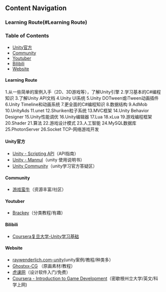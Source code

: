 ## Content Navigation
### Learning Route(#Learning Route)
### Table of Contents
* [Unity官方](#Unity官方)
* [Community](#Community)
* [Youtuber](#Youtuber)
* [Bilibili](#Bilibili)
* [Website](#Website)

#### Learning Route
1.从一些简单的案例入手（2D、3D游戏等），了解Unity引擎
2.学习基本的C#编程知识
3.了解Unity API文档
4.Unity UI系统
5.Unity DOTween或iTween动画插件
6.Unity Timeline和动画系统
7.更全面的C#编程知识
8.数据结构
9.AdMob
10.UnityAds
11.unet
12.Shuriken粒子系统
13.MVC框架
14.Unity Behavior Designer
15.Unity性能调优
16.Unity编辑器
17.Lua
18.xLua
19.游戏编程框架
20.Shader
21.算法
22.游戏设计模式
23.人工智能
24.MySQL数据库
25.PhotonServer
26.Socket TCP-网络游戏开发

#### Unity官方
- [Unity - Scripting API](https://docs.unity3d.com/2017.2/Documentation/ScriptReference/index.html)（API指南）
- [Unity - Mannul](https://docs.unity3d.com/2017.2/Documentation/Manual/UnityManual.html)（unity 使用说明书）
- [Unity Community](https://unity3d.com/cn/community)（unity学习官方答疑区）

#### Community
- [游戏蛮牛](http://www.manew.com/)（资源丰富/社区）

#### Youtuber
- [Brackey](https://www.youtube.com/channel/UCYbK_tjZ2OrIZFBvU6CCMiA)（分类教程/有趣）

#### Bilibili
- [Coursera复旦大学-Unity学习基础](https://www.bilibili.com/video/av10755879/%20) 

#### Website
- [raywenderlich.com-unity](https://www.raywenderlich.com/unity)(unity案例/教程/种类多）
- [Ghostxx-CG](http://ghostxx.com/) （原画素材/教程）
- [虎课网](https://huke88.com/)（设计软件入门/免费）
- [Coursera - Introduction to Game Development](https://www.coursera.org/learn/game-development/)（密歇根州立大学/英文/科学上网)

